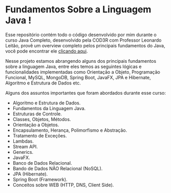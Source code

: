 # Fundamentos Sobre a Linguagem Java !

Esse repositório contém todo o código desenvolvido por mim durante o curso Java Completo, desenvolvido pela COD3R com Professor Leonardo Leitão, provê um overview completo pelos principais fundamentos do Java, você pode encontrar ele [clicando aqui](https://www.cod3r.com.br/courses/java-2020-completo).

Nesse projeto estamos abrangendo alguns dos principais fundamentos sobre a linguagem Java, entre eles temos as seguintes lógicas e funcionalidades implementadas como Orientação a Objeto, Programação Funcional, MySQL, MongoDB, Spring Boot, JavaFX, JPA e Hibernate, Algoritmo e Estrutura de Dados etc.

Alguns dos assuntos importantes que foram abordados durante esse curso:

- Algoritmo e Estrutura de Dados.
- Fundamentos da Linguagem Java.
- Estruturas de Controle.
- Classes, Objetos, Métodos.
- Orientação a Objetos.
- Encapsulamento, Herança, Polimorfismo e Abstração.
- Tratamento de Exceções.
- Lambdas.
- Stream API.
- Generics.
- JavaFX.
- Banco de Dados Relacional.
- Bando de Dados NÃO Relacional (NoSQL).
- JPA (Hibernate).
- Spring Boot (Framework). 
- Conceitos sobre WEB (HTTP, DNS, Client Side).
